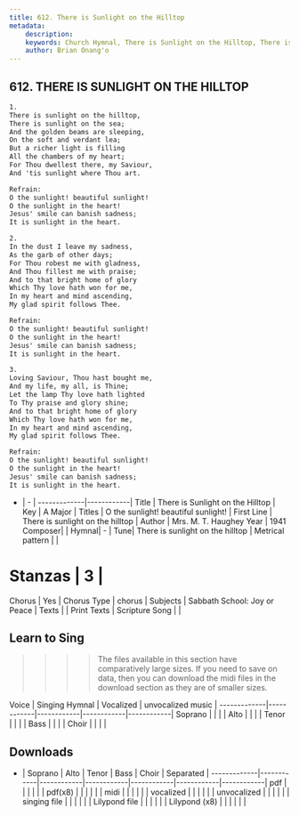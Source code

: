 ```yaml
---
title: 612. There is Sunlight on the Hilltop
metadata:
    description: 
    keywords: Church Hymnal, There is Sunlight on the Hilltop, There is sunlight on the hilltop, O the sunlight! beautiful sunlight!
    author: Brian Onang'o
---
```



## 612. THERE IS SUNLIGHT ON THE HILLTOP

```txt
1.
There is sunlight on the hilltop, 
There is sunlight on the sea; 
And the golden beams are sleeping, 
On the soft and verdant lea; 
But a richer light is filling 
All the chambers of my heart; 
For Thou dwellest there, my Saviour, 
And 'tis sunlight where Thou art. 

Refrain:
O the sunlight! beautiful sunlight! 
O the sunlight in the heart! 
Jesus' smile can banish sadness; 
It is sunlight in the heart. 

2.
In the dust I leave my sadness, 
As the garb of other days; 
For Thou robest me with gladness, 
And Thou fillest me with praise; 
And to that bright home of glory 
Which Thy love hath won for me, 
In my heart and mind ascending, 
My glad spirit follows Thee. 

Refrain:
O the sunlight! beautiful sunlight! 
O the sunlight in the heart! 
Jesus' smile can banish sadness; 
It is sunlight in the heart. 

3.
Loving Saviour, Thou hast bought me, 
And my life, my all, is Thine; 
Let the lamp Thy love hath lighted 
To Thy praise and glory shine; 
And to that bright home of glory 
Which Thy love hath won for me, 
In my heart and mind ascending, 
My glad spirit follows Thee.

Refrain:
O the sunlight! beautiful sunlight! 
O the sunlight in the heart! 
Jesus' smile can banish sadness; 
It is sunlight in the heart. 

```

- |   -  |
-------------|------------|
Title | There is Sunlight on the Hilltop |
Key | A Major |
Titles | O the sunlight! beautiful sunlight! |
First Line | There is sunlight on the hilltop |
Author | Mrs. M. T. Haughey
Year | 1941
Composer|  |
Hymnal|  - |
Tune| There is sunlight on the hilltop |
Metrical pattern | |
# Stanzas | 3 |
Chorus | Yes |
Chorus Type | chorus |
Subjects | Sabbath School: Joy or Peace |
Texts |  |
Print Texts | 
Scripture Song |  |
  
## Learn to Sing

>>>> The files available in this section have comparatively large sizes. If you need to save on data, then you can download the midi files in the download section as they are of smaller sizes.

Voice |  Singing Hymnal | Vocalized | unvocalized music |
-------------|------------|------------|------------|------------|
Soprano | | | |
Alto | | | |
Tenor | | | |
Bass | | | |
Choir | | | |

## Downloads

- |  Soprano | Alto | Tenor | Bass | Choir | Separated |
-------------|------------|------------|------------|------------|------------|------------|
pdf | | | | | |
pdf(x8) | | | | | |
midi | | | | | |
vocalized | | | | | |
unvocalized | | | | | |
singing file | | | | | |
Lilypond file | | | | | |
Lilypond (x8) | | | | | |
  